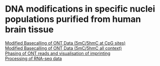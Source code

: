 # DNA modifications in specific nuclei populations purified from human brain tissue

[Modified Basecalling of ONT Data (5mC/5hmC at CpG sites)](ont_basecalling_cpg.md)  
[Modified Basecalling of ONT Data (5mC/5hmC all context)](ont_basecalling_all_context.md)  
[Phasing of ONT reads and visualisation of imprinting](phasing.md)  
[Processing of RNA-seq data](rna_seq_processing.md)  
